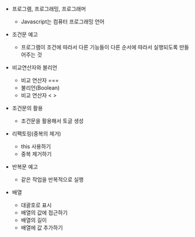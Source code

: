 * 프로그램, 프로그래밍, 프로그래머
    * Javascript는 컴퓨터 프로그래밍 언어

* 조건문 예고
    * 프로그램이 조건에 따라서 다른 기능들이 다른 순서에 따라서 실행되도록 만들어주는 것

* 비교연산자와 블리언
    * 비교 연산자 ===
    * 불리언(Boolean)
    * 비교 연산자 < >

* 조건문의 활용
    * 조건문을 활용해서 토글 생성

* 리팩토링(중복의 제거)
    * this 사용하기
    * 중복 제거하기

* 반복문 예고
    * 같은 작업을 반복적으로 실행

* 배열
    * 대괄호로 표시
    * 배열의 값에 접근하기
    * 배열의 길이
    * 배열에 값 추가하기
